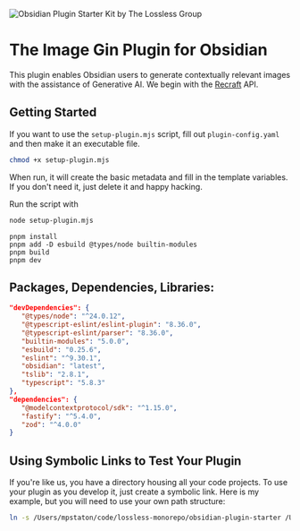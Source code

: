 ![Obsidian Plugin Starter Kit by The Lossless Group](https://i.imgur.com/nfqH3Pi.png)
# The Image Gin Plugin for Obsidian

This plugin enables Obsidian users to generate contextually relevant images with the assistance of Generative AI.  We begin with the [Recraft](https://recraft.ai) API.

## Getting Started

If you want to use the `setup-plugin.mjs` script, fill out `plugin-config.yaml` and then make it an executable file. 

```bash
chmod +x setup-plugin.mjs
```

When run, it will create the basic metadata and fill in the template variables.  If you don't need it, just delete it and happy hacking.

Run the script with 

```bash
node setup-plugin.mjs
```


```
pnpm install
pnpm add -D esbuild @types/node builtin-modules
pnpm build
pnpm dev
```

## Packages, Dependencies, Libraries:

```json
"devDependencies": {
   "@types/node": "^24.0.12",
   "@typescript-eslint/eslint-plugin": "8.36.0",
   "@typescript-eslint/parser": "8.36.0",
   "builtin-modules": "5.0.0",
   "esbuild": "0.25.6",
   "eslint": "^9.30.1",
   "obsidian": "latest",
   "tslib": "2.8.1",
   "typescript": "5.8.3"
},
"dependencies": {
   "@modelcontextprotocol/sdk": "^1.15.0",
   "fastify": "^5.4.0",
   "zod": "^4.0.0"
}
```

## Using Symbolic Links to Test Your Plugin

If you're like us, you have a directory housing all your code projects. To use your plugin as you develop it, just create a symbolic link. Here is my example, but you will need to use your own path structure:

```bash
ln -s /Users/mpstaton/code/lossless-monorepo/obsidian-plugin-starter /Users/mpstaton/content-md/lossless/.obsidian/plugins/
```
